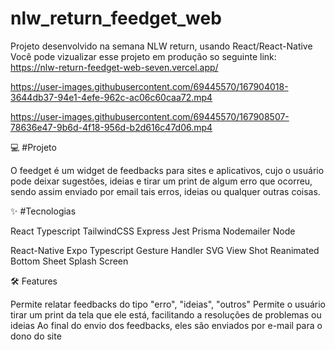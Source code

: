 # nlw_return_feedget_web
Projeto desenvolvido na semana NLW return, usando React/React-Native
Você pode vizualizar esse projeto em produção so seguinte link: https://nlw-return-feedget-web-seven.vercel.app/


https://user-images.githubusercontent.com/69445570/167904018-3644db37-94e1-4efe-962c-ac06c60caa72.mp4


https://user-images.githubusercontent.com/69445570/167908507-78636e47-9b6d-4f18-956d-b2d616c47d06.mp4



💻 #Projeto

O feedget é um widget de feedbacks para sites e aplicativos, cujo o usuário pode deixar sugestões, ideias e tirar um print de algum erro que ocorreu, 
sendo assim enviado por email tais erros, ideias ou qualquer outras coisas.



✨ #Tecnologias

React
Typescript
TailwindCSS
Express
Jest
Prisma
Nodemailer
Node

React-Native
Expo
Typescript
Gesture Handler
SVG
View Shot
Reanimated
Bottom Sheet
Splash Screen


🛠️ Features

Permite relatar feedbacks do tipo "erro", "ideias", "outros"
Permite o usuário tirar um print da tela que ele está, facilitando a resoluções de problemas ou ideias
Ao final do envio dos feedbacks, eles são enviados por e-mail para o dono do site





